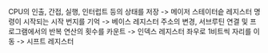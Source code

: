 

CPU의 인출, 간접, 실행, 인터럽트 등의 상태를 저장 -> 메이저 스테이터슽 레지스터
명령이 시작되는 시작 번지를 기억 -> 베이스 레지스터
주소의 변경, 서브루틴 연결 및 프로그램에서의 반복 연산의 횟수를 카운트 -> 인덱스 레지스터
좌우로 1비트씩 자리를 이동 -> 시프트 레지스터